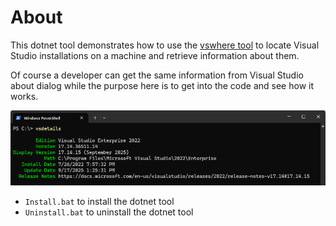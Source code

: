 ﻿# About

This dotnet tool demonstrates how to use the [vswhere tool](https://github.com/Microsoft/vswhere) to locate Visual Studio installations on a machine and retrieve information about them.

Of course a developer can get the same information from Visual Studio about dialog while the purpose here is to get into the code and see how it works.

![Screen](images/screen.png)

- `Install.bat` to install the dotnet tool
- `Uninstall.bat` to uninstall the dotnet tool